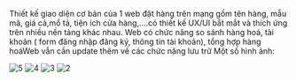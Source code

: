 Thiết kế giao diện cơ bản của 1 web đặt hàng trên mạng gồm tên hàng, mẫu mã, giá cả,mổ tả, tiện ích cửa hàng,....có thiết kế UX/UI bắt mắt và thích ứng trên nhiều nền tảng khác nhau.
Web có chức năng so sánh hàng hoá, tài khoản ( form đăng nhập đăng ký, thông tin tài khoản), tổng hợp hàng hoáWeb vẫn cần update thêm về các chức năng lưu trữ
Một số hình ảnh:

![5](https://github.com/user-attachments/assets/cdc23f54-ab10-4642-81a6-9be40043ffa6)
![4](https://github.com/user-attachments/assets/3c8c1bb8-ac18-48f1-aeeb-60bd92c1f793)
![3](https://github.com/user-attachments/assets/b49ad765-3c61-46b0-95c3-9a31d07ce7b9)
![2](https://github.com/user-attachments/assets/b19daa5d-b21a-4b4f-8d50-bc51f2818d7d)
